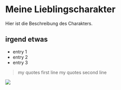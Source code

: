 # Meine Lieblingscharakter
Hier ist die Beschreibung des Charakters.
## irgend etwas
* entry 1
* entry 2
* entry 3
> my quotes first line
> my quotes second line
<img src="https://openhpi.azureedge.net/assets/logo_openhpi-155a11eefd46841c38fb009a2d9b84d28550a0c920fbf50b591b3aa1f7c0190c.png"/>